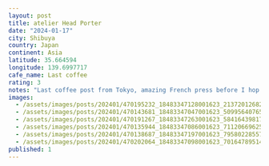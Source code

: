 ```yaml
---
layout: post
title: atelier Head Porter
date: "2024-01-17"
city: Shibuya
country: Japan
continent: Asia
latitude: 35.664594
longitude: 139.6997717
cafe_name: Last coffee
rating: 3
notes: "Last coffee post from Tokyo, amazing French press before I hop on the ð to Osaka #worldcoffeetour"
images:
  - /assets/images/posts/202401/470195232_18483347128001623_2137201268248935298_n_18042570202613512.jpg
  - /assets/images/posts/202401/470143681_18483347047001623_5099564076567969021_n_17987210360552435.jpg
  - /assets/images/posts/202401/470191267_18483347263001623_5841643981794622502_n_18073594489451770.jpg
  - /assets/images/posts/202401/470135944_18483347086001623_7112066962550057134_n_17890729973971802.jpg
  - /assets/images/posts/202401/470138687_18483347197001623_7958022855760295368_n_17997070661216372.jpg
  - /assets/images/posts/202401/470202064_18483347098001623_7016478951469561126_n_18012397538142479.jpg
published: 1
---
```

